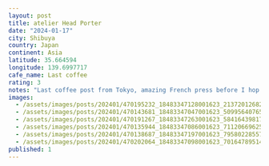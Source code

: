 ```yaml
---
layout: post
title: atelier Head Porter
date: "2024-01-17"
city: Shibuya
country: Japan
continent: Asia
latitude: 35.664594
longitude: 139.6997717
cafe_name: Last coffee
rating: 3
notes: "Last coffee post from Tokyo, amazing French press before I hop on the ð to Osaka #worldcoffeetour"
images:
  - /assets/images/posts/202401/470195232_18483347128001623_2137201268248935298_n_18042570202613512.jpg
  - /assets/images/posts/202401/470143681_18483347047001623_5099564076567969021_n_17987210360552435.jpg
  - /assets/images/posts/202401/470191267_18483347263001623_5841643981794622502_n_18073594489451770.jpg
  - /assets/images/posts/202401/470135944_18483347086001623_7112066962550057134_n_17890729973971802.jpg
  - /assets/images/posts/202401/470138687_18483347197001623_7958022855760295368_n_17997070661216372.jpg
  - /assets/images/posts/202401/470202064_18483347098001623_7016478951469561126_n_18012397538142479.jpg
published: 1
---
```

